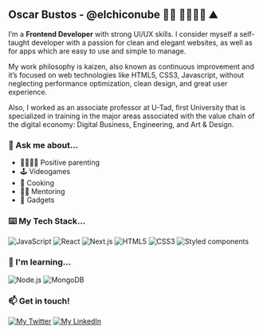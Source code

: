## Oscar Bustos - @elchiconube 👨‍💻 👨‍👩‍👧‍👧 ⛰️

I’m a **Frontend Developer** with strong UI/UX skills. I consider myself a self-taught developer with a passion for clean and elegant websites, as well as for apps which are easy to use and simple to manage.

My work philosophy is kaizen, also known as continuous improvement and it’s focused on web technologies like HTML5, CSS3, Javascript, without neglecting performance optimization, clean design, and great user experience.

Also, I worked as an associate professor at U-Tad, first University that is specialized in training in the major areas associated with the value chain of the digital economy: Digital Business, Engineering, and Art & Design.

### 💬 Ask me about...

- 👨‍👩‍👧‍👧 Positive parenting
- 🕹️ Videogames
- 🍳 Cooking
- 🧑‍🏫 Mentoring
- 🤖 Gadgets

### ⌨️ My Tech Stack...

![JavaScript](https://img.shields.io/badge/-JavaScript-%A64563?style=flat-square&logo=javascript&logoColor=white&color=dab010)
![React](https://img.shields.io/badge/-React-%71485F?style=flat-square&logo=react&logoColor=white&color=dab010)
![Next.js](https://img.shields.io/badge/-NEXTjs-%37323E?style=flat-square&logo=next.js&logoColor=white&color=dab010)
![HTML5](https://img.shields.io/badge/-HTML5-%E06088?style=flat-square&logo=html5&logoColor=white&color=dab010)
![CSS3](https://img.shields.io/badge/-CSS3-%DA4167?style=flat-square&logo=css3&logoColor=white&color=dab010)
![Styled components](https://img.shields.io/badge/-StyledComponents-%71485F?style=flat-square&logo=styled-components&logoColor=white&color=dab010)

### 🌱 I'm learning...

![Node.js](https://img.shields.io/badge/-NodeJs-%E06088?style=flat-square&logo=node.js&logoColor=white&color=dab010)
![MongoDB](https://img.shields.io/badge/-MongoDB-%DA4167?style=flat-square&logo=mongodb&logoColor=white&color=dab010)

### 📫 Get in touch!

<p>
  <a href="https://twitter.com/elchiconube" target="_blank"><img src="https://img.shields.io/badge/-@elchiconube-dab010?style=for-the-badge&logo=twitter&logoColor=white" alt="My Twitter"></a>
  <a href="https://linkedin.com/in/oscarbustos/" target="_blank"><img src="https://img.shields.io/badge/-Linkedin-dab010?style=for-the-badge&logo=linkedin&logoColor=white" alt="My LinkedIn"></a>
</p>
